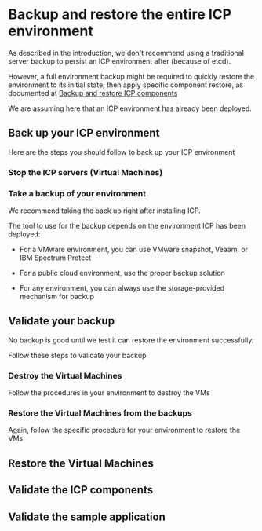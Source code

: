 # Backup and restore the entire ICP environment

As described in the introduction, we don't recommend using a traditional server backup to persist an ICP environment after (because of etcd).

However, a full environment backup might be required to quickly restore the environment to its initial state, then apply specific component restore, as documented at [Backup and restore ICP components](components.md)

We are assuming here that an ICP environment has already been deployed.

## Back up your ICP environment

 Here are the steps you should follow to back up your ICP environment
 
### Stop the ICP servers (Virtual Machines)

### Take a backup of your environment

We recommend taking the back up right after installing ICP. 

The tool to use for the backup depends on the environment ICP has been deployed:

* For a VMware environment, you can use VMware snapshot, Veaam, or IBM Spectrum Protect

* For a public cloud environment, use the proper backup solution

* For any environment, you can always use the storage-provided mechanism for backup

## Validate your backup

No backup is good until we test it can restore the environment successfully.

Follow these steps to validate your backup

### Destroy the Virtual Machines

Follow the procedures in your environment to destroy the VMs

### Restore the Virtual Machines from the backups

Again, follow the specific procedure for your environment to restore the VMs

## Restore the Virtual Machines

## Validate the ICP components

## Validate the sample application
